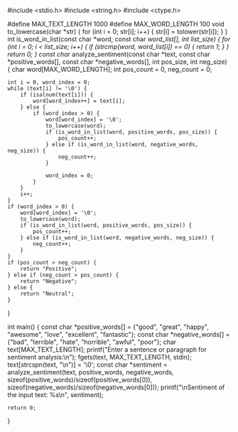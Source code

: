 #include <stdio.h>
#include <string.h>
#include <ctype.h>

#define MAX_TEXT_LENGTH 1000
#define MAX_WORD_LENGTH 100
void to_lowercase(char *str) {
    for (int i = 0; str[i]; i++) {
        str[i] = tolower(str[i]);
    }
}
int is_word_in_list(const char *word, const char *word_list[], int list_size) {
    for (int i = 0; i < list_size; i++) {
        if (strcmp(word, word_list[i]) == 0) {
            return 1; 
        }
    }
    return 0; 
}
const char* analyze_sentiment(const char *text, const char *positive_words[], const char *negative_words[], int pos_size, int neg_size) {
    char word[MAX_WORD_LENGTH];
    int pos_count = 0, neg_count = 0;

    int i = 0, word_index = 0;
    while (text[i] != '\0') {
        if (isalnum(text[i])) {
            word[word_index++] = text[i];
        } else {
            if (word_index > 0) {
                word[word_index] = '\0'; 
                to_lowercase(word); 
                if (is_word_in_list(word, positive_words, pos_size)) {
                    pos_count++;
                } else if (is_word_in_list(word, negative_words, neg_size)) {
                    neg_count++;
                }

                word_index = 0; 
            }
        }
        i++;
    }
    if (word_index > 0) {
        word[word_index] = '\0';
        to_lowercase(word);
        if (is_word_in_list(word, positive_words, pos_size)) {
            pos_count++;
        } else if (is_word_in_list(word, negative_words, neg_size)) {
            neg_count++;
        }
    }
    if (pos_count > neg_count) {
        return "Positive";
    } else if (neg_count > pos_count) {
        return "Negative";
    } else {
        return "Neutral";
    }
}

int main() {
    const char *positive_words[] = {"good", "great", "happy", "awesome", "love", "excellent", "fantastic"};
    const char *negative_words[] = {"bad", "terrible", "hate", "horrible", "awful", "poor"};
    char text[MAX_TEXT_LENGTH];
    printf("Enter a sentence or paragraph for sentiment analysis:\n");
    fgets(text, MAX_TEXT_LENGTH, stdin);    text[strcspn(text, "\n")] = '\0'; 
        const char *sentiment = analyze_sentiment(text, positive_words, negative_words, 
                                              sizeof(positive_words)/sizeof(positive_words[0]), 
                                              sizeof(negative_words)/sizeof(negative_words[0]));
    printf("\nSentiment of the input text: %s\n", sentiment);

    return 0;
}
